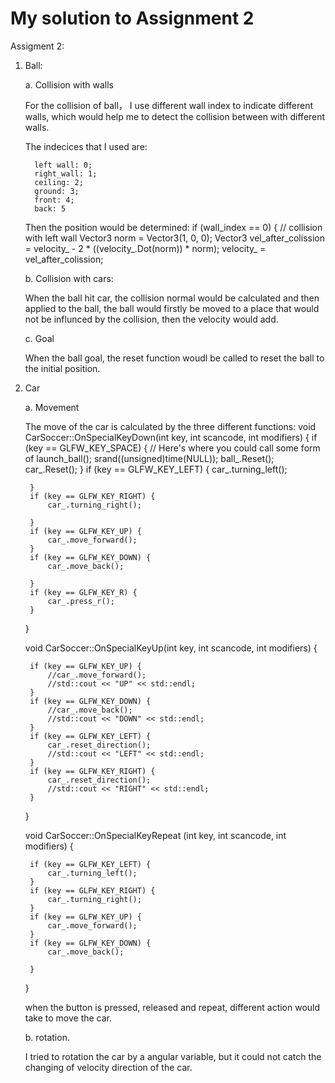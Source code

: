 # My solution to Assignment 2


Assigment 2:

1. Ball:

    a. Collision with walls
    
    For the collision of ball， I use different wall index to indicate different walls, which would help me to
    detect the collision between with different walls.

    The indecices that I used are:

         left wall: 0;
         right_wall: 1;
         ceiling: 2;
         ground: 3;
         front: 4;
         back: 5

    Then the position would be determined:
            if (wall_index == 0) {  // collision with left wall
                Vector3 norm = Vector3(1, 0, 0);
                Vector3 vel_after_colission = velocity_ - 2 * ((velocity_.Dot(norm)) * norm);
                velocity_ = vel_after_colission;
                
    b. Collision with cars:
    
    When the ball hit car, the collision normal would be calculated and then applied to the ball, the ball would firstly be       moved to a place that would not be influnced by the collision, then the velocity would add. 
    
    c. Goal
    
    When the ball goal, the reset function woudl be called to reset the ball to the initial position. 
    

2. Car
    
    a. Movement
       
    The move of the car is calculated by the three different functions: 
        void CarSoccer::OnSpecialKeyDown(int key, int scancode, int modifiers) {
        if (key == GLFW_KEY_SPACE) {
            // Here's where you could call some form of launch_ball();
            srand((unsigned)time(NULL));
            ball_.Reset();
            car_.Reset();
        }
        if (key == GLFW_KEY_LEFT) {
            car_.turning_left();

        }
        if (key == GLFW_KEY_RIGHT) {
            car_.turning_right();

        }
        if (key == GLFW_KEY_UP) {
            car_.move_forward();
        }
        if (key == GLFW_KEY_DOWN) {
            car_.move_back();

        }
        if (key == GLFW_KEY_R) {
            car_.press_r();
        }
    }

    void CarSoccer::OnSpecialKeyUp(int key, int scancode, int modifiers) {

        if (key == GLFW_KEY_UP) {
            //car_.move_forward();
            //std::cout << "UP" << std::endl;
        }
        if (key == GLFW_KEY_DOWN) {
            //car_.move_back();
            //std::cout << "DOWN" << std::endl;
        }
        if (key == GLFW_KEY_LEFT) {
            car_.reset_direction();
            //std::cout << "LEFT" << std::endl;
        }
        if (key == GLFW_KEY_RIGHT) {
            car_.reset_direction();
            //std::cout << "RIGHT" << std::endl;
        }


    }

    void CarSoccer::OnSpecialKeyRepeat (int key, int scancode, int modifiers) {

        if (key == GLFW_KEY_LEFT) {
            car_.turning_left();
        }
        if (key == GLFW_KEY_RIGHT) {
            car_.turning_right();
        }
        if (key == GLFW_KEY_UP) {
            car_.move_forward();
        }
        if (key == GLFW_KEY_DOWN) {
            car_.move_back();

        }
    }
    
    when the button is pressed, released and repeat, different action would take to move the car. 
    
    b. rotation. 
    
    I tried to rotation the car by a angular variable, but it could not catch the changing of velocity direction of the car. 
    
                
    
